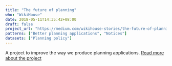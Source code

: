 ```yaml
---
title: "The future of planning"
who: "WikiHouse"
date: 2018-05-11T14:35:42+08:00
draft: false
project_url: "https://medium.com/wikihouse-stories/the-future-of-planning-98b3b7a53e9a"
patterns: ["Better planning applications", "Notices"]
datasets: ["Planning policy"]
---
```


A project to improve the way we produce planning applications. [Read more about the project](https://medium.com/wikihouse-stories/the-future-of-planning-98b3b7a53e9a)
